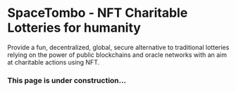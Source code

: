 # SpaceTombo - NFT Charitable Lotteries for humanity

Provide a fun, decentralized, global, secure alternative to traditional lotteries relying on the power of public blockchains and oracle networks with an aim at charitable actions using NFT.

### This page is under construction...